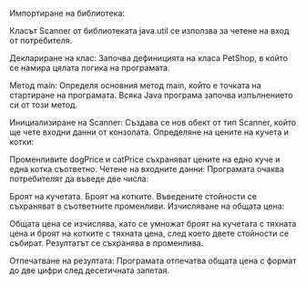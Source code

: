 Импортиране на библиотека:

Класът Scanner от библиотеката java.util се използва за четене на вход от потребителя.

Деклариране на клас:
Започва дефиницията на класа PetShop, в който се намира цялата логика на програмата.

Метод main:
Определя основния метод main, който е точката на стартиране на програмата. Всяка Java програма започва изпълнението си от този метод.

Инициализиране на Scanner:
Създава се нов обект от тип Scanner, който ще чете входни данни от конзолата.
Определяне на цените на кучета и котки:

Променливите dogPrice и catPrice съхраняват цените на едно куче и една котка съответно.
Четене на входните данни:
Програмата очаква потребителят да въведе две числа:

Броят на кучетата.
Броят на котките.
Въведените стойности се съхраняват в съответните променливи.
Изчисляване на общата цена:

Общата цена се изчислява, като се умножат броят на кучетата с тяхната цена и броят на котките с тяхната цена, след което двете стойности се събират. Резултатът се съхранява в променлива.

Отпечатване на резултата:
Програмата отпечатва общата цена с формат до две цифри след десетичната запетая.
